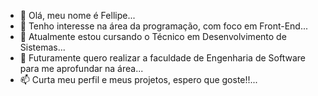 - 👋 Olá, meu nome é Fellipe...
- 👀 Tenho interesse na área da programação, com foco em Front-End...
- 🌱 Atualmente estou cursando o Técnico em Desenvolvimento de Sistemas...
- 💞️ Futuramente quero realizar a faculdade de Engenharia de Software para me aprofundar na área...
- 📫 Curta meu perfil e meus projetos, espero que goste!!...
